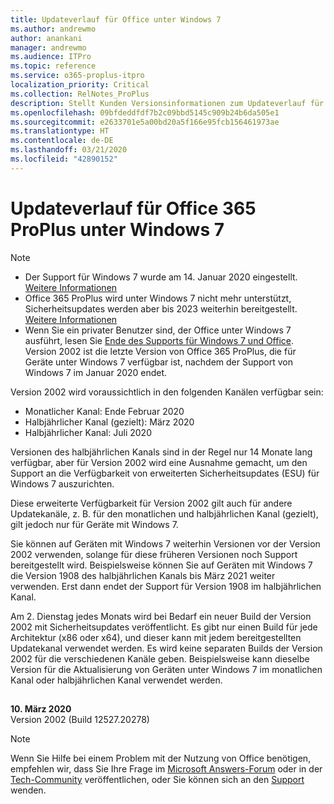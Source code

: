```yaml
---
title: Updateverlauf für Office unter Windows 7
ms.author: andrewmo
author: anankani
manager: andrewmo
ms.audience: ITPro
ms.topic: reference
ms.service: o365-proplus-itpro
localization_priority: Critical
ms.collection: RelNotes_ProPlus
description: Stellt Kunden Versionsinformationen zum Updateverlauf für Office 365 ProPlus für Windows 7 bereit.
ms.openlocfilehash: 09bfdeddfdf7b2c09bbd5145c909b24b6da505e1
ms.sourcegitcommit: e2633701e5a00bd20a5f166e95fcb156461973ae
ms.translationtype: HT
ms.contentlocale: de-DE
ms.lasthandoff: 03/21/2020
ms.locfileid: "42890152"
---
```

# <a name="update-history-for-office-365-proplus-on-windows-7"></a>Updateverlauf für Office 365 ProPlus unter Windows 7 

 > [!NOTE]
>
>- Der Support für Windows 7 wurde am 14. Januar 2020 eingestellt. [Weitere Informationen](https://www.microsoft.com/microsoft-365/windows/end-of-windows-7-support?rtc=1)
>- Office 365 ProPlus wird unter Windows 7 nicht mehr unterstützt, Sicherheitsupdates werden aber bis 2023 weiterhin bereitgestellt. [Weitere Informationen](https://docs.microsoft.com/DeployOffice/windows-7-support)
>- Wenn Sie ein privater Benutzer sind, der Office unter Windows 7 ausführt, lesen Sie [Ende des Supports für Windows 7 und Office](https://support.office.com/en-us/article/windows-7-end-of-support-and-office-78f20fab-b57b-44d7-8368-06a8493f3cb9?ui=en-US&rs=en-US&ad=US).
Version 2002 ist die letzte Version von Office 365 ProPlus, die für Geräte unter Windows 7 verfügbar ist, nachdem der Support von Windows 7 im Januar 2020 endet.  

Version 2002 wird voraussichtlich in den folgenden Kanälen verfügbar sein:
- Monatlicher Kanal: Ende Februar 2020
- Halbjährlicher Kanal (gezielt): März 2020
- Halbjährlicher Kanal: Juli 2020

Versionen des halbjährlichen Kanals sind in der Regel nur 14 Monate lang verfügbar, aber für Version 2002 wird eine Ausnahme gemacht, um den Support an die Verfügbarkeit von erweiterten Sicherheitsupdates (ESU) für Windows 7 auszurichten.

Diese erweiterte Verfügbarkeit für Version 2002 gilt auch für andere Updatekanäle, z. B. für den monatlichen und halbjährlichen Kanal (gezielt), gilt jedoch nur für Geräte mit Windows 7.

Sie können auf Geräten mit Windows 7 weiterhin Versionen vor der Version 2002 verwenden, solange für diese früheren Versionen noch Support bereitgestellt wird. Beispielsweise können Sie auf Geräten mit Windows 7 die Version 1908 des halbjährlichen Kanals bis März 2021 weiter verwenden. Erst dann endet der Support für Version 1908 im halbjährlichen Kanal.

Am 2. Dienstag jedes Monats wird bei Bedarf ein neuer Build der Version 2002 mit Sicherheitsupdates veröffentlicht. Es gibt nur einen Build für jede Architektur (x86 oder x64), und dieser kann mit jedem bereitgestellten Updatekanal verwendet werden. Es wird keine separaten Builds der Version 2002 für die verschiedenen Kanäle geben. Beispielsweise kann dieselbe Version für die Aktualisierung von Geräten unter Windows 7 im monatlichen Kanal oder halbjährlichen Kanal verwendet werden.

##

[//]: # (NICHT ENTFERNEN)

**10. März 2020**<br/>
Version 2002 (Build 12527.20278)<br/>




> [!NOTE]
> Wenn Sie Hilfe bei einem Problem mit der Nutzung von Office benötigen, empfehlen wir, dass Sie Ihre Frage im [Microsoft Answers-Forum](https://answers.microsoft.com/) oder in der [Tech-Community](https://techcommunity.microsoft.com/) veröffentlichen, oder Sie können sich an den [Support](https://support.microsoft.com/contactus) wenden.

